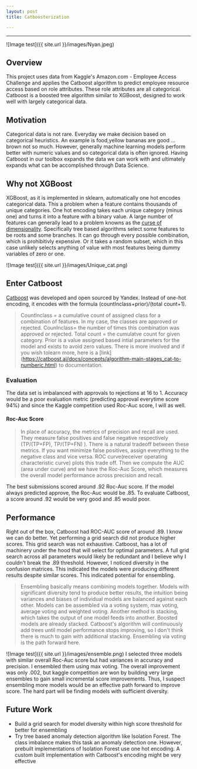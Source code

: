 ```yaml
---
layout: post
title: Catboosterization

---
```

***
![Image test]({{ site.url }}/images/Nyan.jpeg)
## Overview
This project uses data from Kaggle's Amazon.com - Employee Access Challenge and applies the Catboost algorithm to predict employee resource access based on role attributes. These role attributes are all categorical. Catboost is a boosted tree algorithm similar to XGBoost, designed to work well with largely categorical data.

## Motivation
Categorical data is not rare. Everyday we make decision based on categorical heuristics. An example is food,yellow bananas are good ... brown not so much. However, generally machine learning models perform better with numeric values and so categorical data is often ignored. Having Catboost in our toolbox expands the data we can work with and ultimately expands what can be accomplished through Data Science.


## Why not XGBoost
XGBoost, as it is implemented in sklearn, automatically one hot encodes categorical data. This a problem when a feature contains thousands of unique categories. One hot encoding takes each unique category (minus one) and turns it into a feature with a binary value. A large number of features can generally lead to a problem knowns as the [curse of dimensionality](https://en.wikipedia.org/wiki/Curse_of_dimensionality). Specifically tree based algorithms select some features to be roots and some branches. It can go through every possible combination, which is prohibitivly expensive. Or it takes a random subset, which in this case unlikely selects anything of value with most features being dummy variables of zero or one.

![Image test]({{ site.url }}/images/Unique_cat.png)


## Enter Catboost
[Catboost](https://catboost.ai) was developed and open sourced by Yandex. Instead of one-hot encoding, it encodes with the formula (countInclass+prior)/(total count+1).

> CountInclass = a cumulative count of assigned class for a combination of features. In my case, the classes are approved or rejected. CounInclass= the number of times this combination was approved or rejected. Total count = the cumulatve count for given category. Prior is a value assigned based intial parameters for the model and exists to avoid zero values. There is more involved and if you wish tolearn more, here is a [link] (https://catboost.ai/docs/concepts/algorithm-main-stages_cat-to-numberic.html) to documentation.


### Evaluation
The data set is imbalanced with approvals to rejections at 16 to 1. Accuracy would be a poor evaluation metric (predicting approval everytime score 94%) and since the Kaggle competition used Roc-Auc score, I will as well. 
#### Roc-Auc Score
> In place of accuracy, the metrics of precision and recall are used. They measure false positives and false negative respectively (TP/(TP+FP), TP/(TP+FN) ). There is a natural tradeoff between these metrics. If you want minimize false positives, assign everything to the negative class and vice versa. ROC curve(receiver operating characteristic curve) plots this trade off. Then we compute the AUC (area under curve) and we have the Roc-Auc Score, which measures the overall model performance across precision and recall.

The best submissions scored around .92 Roc-Auc score. If the model always predicted approve, the Roc-Auc would be .85. To evaluate Catboost, a score around .92 would be very good and .85 would poor.



## Performance
Right out of the box, Catboost had ROC-AUC score of around .89.  I know we can do better. Yet performing a grid search did not produce higher scores. This grid search was not exhaustive. Catboost, has a lot of machinery under the hood that will select for optimal parameters. A full grid search across all parameters would likely be redundant and I believe why I couldn't break the .89 threshold. However, I noticed diversity in the confusion matrices. This indicated the models were producing different results despite similar scores. This indicated potential for ensembling.

>Ensembling basically means combining models together. Models with significant diversity tend to produce better results, the intuition being variances and biases of individual models are balanced against each other. Models can be assembled via a voting system, max voting, average voting and weighted voting.  Another method is stacking, which takes the output of one model feeds into another. Boosted models are already stacked. Catboost's algorithm will continuously add trees until model performance stops improving, so I don't think there is much to gain with additional stacking. Ensembling via voting is the path forward here.

![Image test]({{ site.url }}/images/ensemble.png)
I selected three models with similar overall Roc-Auc score but had variances in accuracy and precision. I ensembled them using max voting. The overall improvement was only .002, but kaggle competition are won by building very large ensembles to gain small incremental score improvements. Thus, I suspect ensembling more models would be an effective path forward to improve score. The hard part will be finding models with sufficient diversity.




## Future Work
* Build a grid search for model diversity within high score threshold for better for ensembling
* Try tree based anomaly detection algorithm like Isolation Forest. The class imbalance makes this task an anomaly detection one. However, prebuilt implementations of Isolation Forest use one hot encoding. A custom built implementation with Catboost's encoding might be very effective
